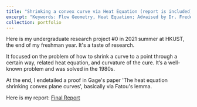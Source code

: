 ```yaml
---
title: "Shrinking a convex curve via Heat Equation (report is included)"
excerpt: "Keywords: Flow Geometry, Heat Equation; Advaised by Dr. Frederick Fong <br/><img src='/images/Shrink1.png'>"
collection: portfolio
---
```


Here is my undergraduate research project #0 in 2021 summer at HKUST, the end of my freshman year. It's a taste of research.

It focused on the problem of how to shrink a curve to a point through a certain way, related heat equation, and curvature of the cure. It’s a well-known problem and was solved in the 1980s.

At the end, I endetailed a proof in Gage's paper 'The heat equation shrinking convex plane curves', basically via Fatou's lemma.

Here is my report:
[Final Report](https://haoyuwu02.github.io/files/Flow_Geometry_Report.pdf)
